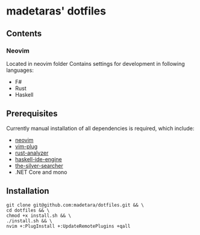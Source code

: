 # madetaras' dotfiles

## Contents

### Neovim

Located in neovim folder
Contains settings for development in following languages:

- F#
- Rust
- Haskell

## Prerequisites

Currently manual installation of all dependencies is required, which include:

- [neovim](https://github.com/neovim/neovim)
- [vim-plug](https://github.com/junegunn/vim-plug)
- [rust-analyzer](https://github.com/rust-analyzer/rust-analyzer)
- [haskell-ide-engine](https://github.com/haskell/haskell-ide-engine)
- [the-silver-searcher](https://github.com/ggreer/the_silver_searcher)
- .NET Core and mono

## Installation

```shell
git clone git@github.com:madetara/dotfiles.git && \
cd dotfiles && \
chmod +x install.sh && \
./install.sh && \
nvim +:PlugInstall +:UpdateRemotePlugins +qall
```
